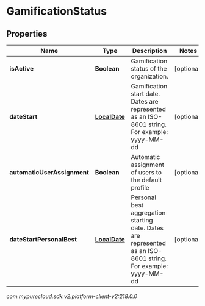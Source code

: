 # GamificationStatus


## Properties

| Name | Type | Description | Notes |
| ------------ | ------------- | ------------- | ------------- |
| **isActive** | **Boolean** | Gamification status of the organization. |  [optional] |
| **dateStart** | [**LocalDate**](LocalDate) | Gamification start date. Dates are represented as an ISO-8601 string. For example: yyyy-MM-dd |  [optional] |
| **automaticUserAssignment** | **Boolean** | Automatic assignment of users to the default profile |  [optional] |
| **dateStartPersonalBest** | [**LocalDate**](LocalDate) | Personal best aggregation starting date. Dates are represented as an ISO-8601 string. For example: yyyy-MM-dd |  [optional] |




_com.mypurecloud.sdk.v2:platform-client-v2:218.0.0_
